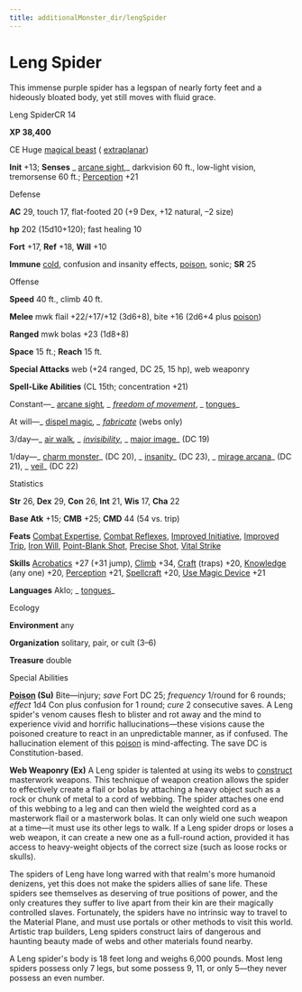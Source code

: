 ```yaml
---
title: additionalMonster_dir/lengSpider
---
```

# Leng Spider

This immense purple spider has a legspan of nearly forty feet and a hideously bloated body, yet still moves with fluid grace.

Leng SpiderCR 14

**XP 38,400**

CE Huge [magical beast](monsters/creatureTypes#_magical-beast) ( [extraplanar](monster_dir/creatureTypes#_extraplanar-subtype))

**Init** +13; **Senses** _ [arcane sight](additionalMonsters/../spell_dir/arcaneSight#_arcane-sight),_ darkvision 60 ft., low-light vision, tremorsense 60 ft.; [Perception](additionalMonsters/../skill_dir/perception#_perception) +21

Defense

**AC** 29, touch 17, flat-footed 20 (+9 Dex, +12 natural, –2 size)

**hp** 202 (15d10+120); fast healing 10

**Fort** +17, **Ref** +18, **Will** +10

**Immune** [cold](monsters/creatureTypes#_cold-subtype), confusion and insanity effects, [poison](monster_dir/universalMonsterRules#_poison-(ex-or-su)), sonic; **SR** 25

Offense

**Speed** 40 ft., climb 40 ft.

**Melee** mwk flail +22/+17/+12 (3d6+8), bite +16 (2d6+4 plus [poison](monster_dir/universalMonsterRules#_poison-(ex-or-su)))

**Ranged** mwk bolas +23 (1d8+8)

**Space** 15 ft.; **Reach** 15 ft.

**Special Attacks** web (+24 ranged, DC 25, 15 hp), web weaponry

**Spell-Like Abilities** (CL 15th; concentration +21)

Constant—_ [arcane sight](additionalMonsters/../spell_dir/arcaneSight#_arcane-sight)_, _ [freedom of movement](additionalMonsters/../spell_dir/freedomOfMovement#_freedom-of-movement)_, _ [tongues](additionalMonsters/../spell_dir/tongues#_tongues)_

At will—_ [dispel magic](additionalMonsters/../spell_dir/dispelMagic#_dispel-magic)_, _ [fabricate](additionalMonsters/../spell_dir/fabricate#_fabricate)_ (webs only)

3/day—_ [air walk](additionalMonster_dir/../spell_dir/airWalk#_air-walk)_, _ [invisibility](additionalMonsters/../spell_dir/invisibility#_invisibility)_, _ [major image](additionalMonsters/../spell_dir/majorImage#_major-image)_ (DC 19)

1/day—_ [charm monster](additionalMonster_dir/../spell_dir/charmMonster#_charm-monster)_ (DC 20), _ [insanity](additionalMonsters/../spell_dir/insanity#_insanity)_ (DC 23), _ [mirage arcana](additionalMonsters/../spell_dir/mirageArcana#_mirage-arcana)_ (DC 21), _ [veil](additionalMonsters/../spell_dir/veil#_veil)_ (DC 22)

Statistics

**Str** 26, **Dex** 29, **Con** 26, **Int** 21, **Wis** 17, **Cha** 22

**Base Atk** +15; **CMB** +25; **CMD** 44 (54 vs. trip)

**Feats** [Combat Expertise](additionalMonsters/../feats#_combat-expertise), [Combat Reflexes](additionalMonster_dir/../feats#_combat-reflexes), [Improved Initiative](additionalMonster_dir/../feats#_improved-initiative), [Improved Trip](additionalMonster_dir/../feats#_improved-trip), [Iron Will](additionalMonster_dir/../feats#_iron-will), [Point-Blank Shot](additionalMonster_dir/../feats#_point-blank-shot), [Precise Shot](additionalMonster_dir/../feats#_precise-shot), [Vital Strike](additionalMonster_dir/../feats#_vital-strike)

**Skills** [Acrobatics](additionalMonster_dir/../skill_dir/acrobatics#_acrobatics) +27 (+31 jump), [Climb](additionalMonsters/../skill_dir/climb#_climb) +34, [Craft](additionalMonsters/../skill_dir/craft#_craft) (traps) +20, [Knowledge](additionalMonsters/../skill_dir/knowledge#_knowledge) (any one) +20, [Perception](additionalMonsters/../skill_dir/perception#_perception) +21, [Spellcraft](additionalMonsters/../skill_dir/spellcraft#_spellcraft) +20, [Use Magic Device](additionalMonsters/../skill_dir/useMagicDevice#_use-magic-device) +21

**Languages** Aklo; _ [tongues](additionalMonsters/../spell_dir/tongues#_tongues)_

Ecology

**Environment** any

**Organization** solitary, pair, or cult (3–6)

**Treasure** double

Special Abilities

**[Poison](monsters/universalMonsterRules#_poison-(ex-or-su)) (Su)** Bite—injury; _save_ Fort DC 25; _frequency_ 1/round for 6 rounds; _effect_ 1d4 Con plus confusion for 1 round; _cure_ 2 consecutive saves. A Leng spider's venom causes flesh to blister and rot away and the mind to experience vivid and horrific hallucinations—these visions cause the poisoned creature to react in an unpredictable manner, as if confused. The hallucination element of this [poison](monster_dir/universalMonsterRules#_poison-(ex-or-su)) is mind-affecting. The save DC is Constitution-based.

**Web Weaponry (Ex)** A Leng spider is talented at using its webs to [construct](monsters/creatureTypes#_construct) masterwork weapons. This technique of weapon creation allows the spider to effectively create a flail or bolas by attaching a heavy object such as a rock or chunk of metal to a cord of webbing. The spider attaches one end of this webbing to a leg and can then wield the weighted cord as a masterwork flail or a masterwork bolas. It can only wield one such weapon at a time—it must use its other legs to walk. If a Leng spider drops or loses a web weapon, it can create a new one as a full-round action, provided it has access to heavy-weight objects of the correct size (such as loose rocks or skulls).

The spiders of Leng have long warred with that realm's more humanoid denizens, yet this does not make the spiders allies of sane life. These spiders see themselves as deserving of true positions of power, and the only creatures they suffer to live apart from their kin are their magically controlled slaves. Fortunately, the spiders have no intrinsic way to travel to the Material Plane, and must use portals or other methods to visit this world. Artistic trap builders, Leng spiders construct lairs of dangerous and haunting beauty made of webs and other materials found nearby.

A Leng spider's body is 18 feet long and weighs 6,000 pounds. Most leng spiders possess only 7 legs, but some possess 9, 11, or only 5—they never possess an even number.

